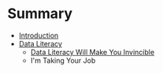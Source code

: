 # Summary

* [Introduction](README.md)
* [Data Literacy](chapter1.md)
   * [Data Literacy Will Make You Invincible](data_literacy_will_make_you_invincible.md)
   * I'm Taking Your Job

